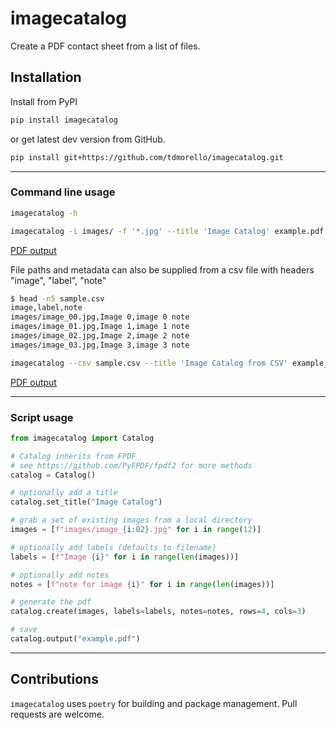 # imagecatalog

Create a PDF contact sheet from a list of files.

## Installation

Install from PyPI

```bash
pip install imagecatalog
```

or get latest dev version from GitHub.

```bash
pip install git+https://github.com/tdmorello/imagecatalog.git
```

---

### Command line usage

```bash
imagecatalog -h
```

```bash
imagecatalog -i images/ -f '*.jpg' --title 'Image Catalog' example.pdf
```

[PDF output](resources/example.pdf)

File paths and metadata can also be supplied from a csv file with headers "image", "label", "note"

```bash
$ head -n5 sample.csv
image,label,note
images/image_00.jpg,Image 0,image 0 note
images/image_01.jpg,Image 1,image 1 note
images/image_02.jpg,Image 2,image 2 note
images/image_03.jpg,Image 3,image 3 note
```

```bash
imagecatalog --csv sample.csv --title 'Image Catalog from CSV' example_csv.pdf
```

[PDF output](resources/example_csv.pdf)

---

### Script usage

```python
from imagecatalog import Catalog

# Catalog inherits from FPDF
# see https://github.com/PyFPDF/fpdf2 for more methods
catalog = Catalog()

# optionally add a title
catalog.set_title("Image Catalog")

# grab a set of existing images from a local directory
images = [f"images/image_{i:02}.jpg" for i in range(12)]

# optionally add labels (defaults to filename)
labels = [f"Image {i}" for i in range(len(images))]

# optionally add notes
notes = [f"note for image {i}" for i in range(len(images))]

# generate the pdf
catalog.create(images, labels=labels, notes=notes, rows=4, cols=3)

# save
catalog.output("example.pdf")
```

---

## Contributions

`imagecatalog` uses `poetry` for building and package management. Pull requests are welcome.
